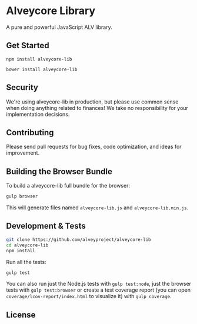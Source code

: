 Alveycore Library
=======

A pure and powerful JavaScript ALV library.


## Get Started

```
npm install alveycore-lib
```

```
bower install alveycore-lib
```

## Security

We're using alveycore-lib in production, but please use common sense when doing anything related to finances! We take no responsibility for your implementation decisions.



## Contributing

Please send pull requests for bug fixes, code optimization, and ideas for improvement. 

## Building the Browser Bundle

To build a alveycore-lib full bundle for the browser:

```sh
gulp browser
```

This will generate files named `alveycore-lib.js` and `alveycore-lib.min.js`.

## Development & Tests

```sh
git clone https://github.com/alveyproject/alveycore-lib
cd alveycore-lib
npm install
```

Run all the tests:

```sh
gulp test
```

You can also run just the Node.js tests with `gulp test:node`, just the browser tests with `gulp test:browser`
or create a test coverage report (you can open `coverage/lcov-report/index.html` to visualize it) with `gulp coverage`.

## License

